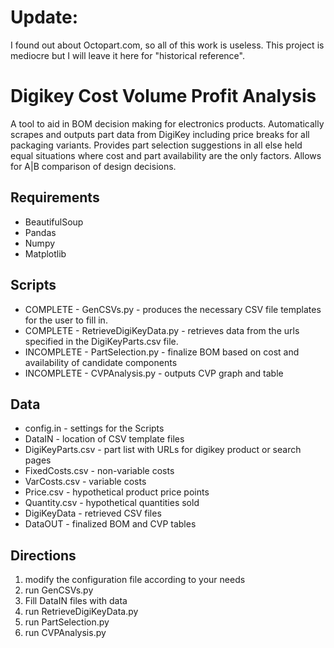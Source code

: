 <h1>Update:</h1>

I found out about Octopart.com, so all of this work is useless. This project is mediocre but I will leave it here for "historical reference".


<h1>Digikey Cost Volume Profit Analysis</h1>

A tool to aid in BOM decision making for electronics products. Automatically scrapes and outputs part data from DigiKey including price breaks for all packaging variants. Provides part selection suggestions in all else held equal situations where cost and part availability are the only factors. Allows for A|B comparison of design decisions.

<h2>Requirements</h2>
<ul>
<li>BeautifulSoup</li>
<li>Pandas</li>
<li>Numpy</li>
<li>Matplotlib</li>
</ul>

<h2>Scripts</h2>
<ul>
<li>COMPLETE - GenCSVs.py             - produces the necessary CSV file templates for the user to fill in.</li>
<li> COMPLETE - RetrieveDigiKeyData.py - retrieves data from the urls specified in the DigiKeyParts.csv file.</li>
<li>INCOMPLETE - PartSelection.py       - finalize BOM based on cost and availability of candidate components</li>
<li>INCOMPLETE - CVPAnalysis.py         - outputs CVP graph and table</li>
</ul>
<h2>Data</h2>
<ul>
<li>config.in	     - settings for the Scripts</li>
<li>DataIN	     - location of CSV template files</li>
<li>DigiKeyParts.csv - part list with URLs for digikey product or search pages</li>
<li>FixedCosts.csv   - non-variable costs</li>
<li>VarCosts.csv     - variable costs</li>
<li>Price.csv        - hypothetical product price points</li>
<li>Quantity.csv     - hypothetical quantities sold</li>
<li>DigiKeyData      - retrieved CSV files</li>
<li>DataOUT	     - finalized BOM and CVP tables</li>
</ul>
<h2>Directions</h2>

<ol>
<li>modify the configuration file according to your needs</li>
<li>run GenCSVs.py</li>
<li>Fill DataIN files with data</li>
<li>run RetrieveDigiKeyData.py</li>
<li>run PartSelection.py </li>
<li>run CVPAnalysis.py </li>
</ol>
